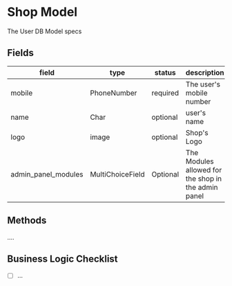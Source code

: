 # Shop Model

The User DB Model specs

## Fields

| field               | type             | status   | description                                         |
| ------------------- | ---------------- | -------- | --------------------------------------------------- |
| mobile              | PhoneNumber      | required | The user's mobile number                            |
| name                | Char             | optional | user's name                                         |
| logo                | image            | optional | Shop's Logo                                         |
| admin_panel_modules | MultiChoiceField | Optional | The Modules allowed for the shop in the admin panel |

## Methods

....

## Business Logic Checklist

- [ ] ...
